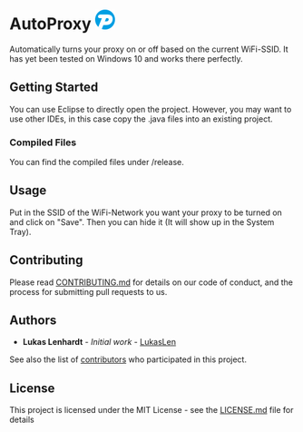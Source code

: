 # AutoProxy ![AutoProxy Logo](source/iconON.png?raw=true "AutoProxy")

Automatically turns your proxy on or off based on the current WiFi-SSID. It has yet been tested on Windows 10 and works there perfectly.

## Getting Started

You can use Eclipse to directly open the project. However, you may want to use other IDEs, in this case copy the .java files into an existing project.

### Compiled Files

You can find the compiled files under /release.

## Usage

Put in the SSID of the WiFi-Network you want your proxy to be turned on and click on "Save". Then you can hide it (It will show up in the System Tray).

## Contributing

Please read [CONTRIBUTING.md](https://gist.github.com/PurpleBooth/b24679402957c63ec426) for details on our code of conduct, and the process for submitting pull requests to us.

## Authors

* **Lukas Lenhardt** - *Initial work* - [LukasLen](https://github.com/LukasLen)

See also the list of [contributors](https://github.com/LukasLen/AutoProxy/contributors) who participated in this project.

## License

This project is licensed under the MIT License - see the [LICENSE.md](LICENSE.md) file for details
